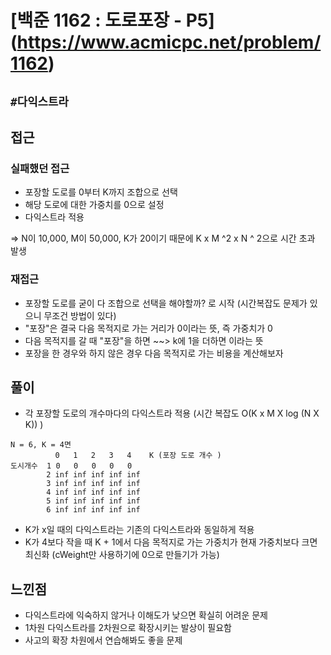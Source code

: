 # [백준 1162 : 도로포장 - P5] (<https://www.acmicpc.net/problem/1162>)

## `#다익스트라`

## 접근

### 실패했던 접근

- 포장할 도로를 0부터 K까지 조합으로 선택
- 해당 도로에 대한 가중치를 0으로 설정
- 다익스트라 적용

=> N이 10,000, M이 50,000, K가 20이기 때문에 K x M ^2 x N ^ 2으로 시간 초과 발생

### 재접근

- 포장할 도로를 굳이 다 조합으로 선택을 해야할까? 로 시작 (시간복잡도 문제가 있으니 무조건 방법이 있다)
- "포장"은 결국 다음 목적지로 가는 거리가 0이라는 뜻, 즉 가중치가 0
- 다음 목적지를 갈 때 "포장"을 하면 ~~> k에 1을 더하면 이라는 뜻
- 포장을 한 경우와 하지 않은 경우 다음 목적지로 가는 비용을 계산해보자

## 풀이

- 각 포장할 도로의 개수마다의 다익스트라 적용 (시간 복잡도 O(K x M X log (N X K)) )

```
N = 6, K = 4면
          0   1   2   3   4    K (포장 도로 개수 )
도시개수  1 0   0   0   0   0
        2 inf inf inf inf inf
        3 inf inf inf inf inf
        4 inf inf inf inf inf
        5 inf inf inf inf inf
        6 inf inf inf inf inf
```

- K가 x일 때의 다익스트라는 기존의 다익스트라와 동일하게 적용
- K가 4보다 작을 때 K + 1에서 다음 목적지로 가는 가중치가 현재 가중치보다 크면 최신화 (cWeight만 사용하기에 0으로 만들기가 가능)

## 느낀점

- 다익스트라에 익숙하지 않거나 이해도가 낮으면 확실히 어려운 문제
- 1차원 다익스트라를 2차원으로 확장시키는 발상이 필요함
- 사고의 확장 차원에서 연습해봐도 좋을 문제
